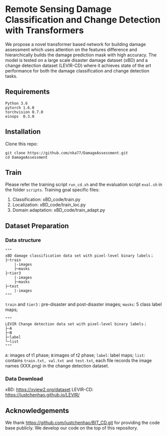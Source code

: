 # Remote Sensing Damage Classification and Change Detection with Transformers

We propose a novel transformer based network for building damage assessment which uses attention on the features difference and hierarchically builds the damage prediction mask with high accuracy. The model is tested on a large scale disaster damage dataset (xBD) and a change detection dataset (LEVIR-CD) where it achieves state of the art performance for both the damage classification and change detection tasks.

## Requirements
```
Python 3.6
pytorch 1.6.0
torchvision 0.7.0
einops  0.3.0
```

## Installation

Clone this repo:
```shell
git clone https://github.com/nka77/DamageAssessment.git
cd DamageAssessment
```

## Train
Please refer the training script `run_cd.sh` and the evaluation script `eval.sh` in the folder `scripts`. 
Training goal specific files:
1. Classification: xBD_code/train.py
2. Localization: xBD_code/train_loc.py
3. Domain adaptation: xBD_code/train_adapt.py

## Dataset Preparation

### Data structure

```
"""
xBD damage classification data set with pixel-level binary labels；
├─train
    |-images
    ├─masks
├─tier3
    |-images
    ├─masks
├─test
    |-images
"""
```

`train` and `tier3` : pre-disaster and post-disaster images;
`masks`: 5 class label maps;
```
"""
LEVIR Change detection data set with pixel-level binary labels；
├─A
├─B
├─label
└─list
"""
```

`A`: images of t1 phase;
`B`:images of t2 phase;
`label`: label maps;
`list`: contains `train.txt, val.txt and test.txt`, each file records the image names (XXX.png) in the change detection dataset.

### Data Download 

xBD: https://xview2.org/dataset
LEVIR-CD: https://justchenhao.github.io/LEVIR/

## Acknowledgements

We thank https://github.com/justchenhao/BIT_CD.git for providing the code base publicly. We develop our code on the top of this repository.
